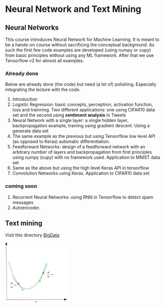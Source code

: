 
# Neural Network and Text Mining

## Neural Networks

This course introduces Neural Network for Machine Learning. It is meant to be a hands-on
course without sacrificing the conceptual background. As such the first few code examples are developed (using numpy or cupy) from basic principles without using any ML framework. After that we use Tensorflow v2 for almost all examples.

### Already done

Below are already done (the code) but need (a lot of) polishing. Especially integrating the lecture with the code.
1. Introduction
1. Logistic Regression: basic concepts, perceptron, activation function, loss and trainning. Two different applications: one using CIFAR10 data set  and the second using  **sentiment analysis** in Tweets
1. Neural Network with a single layer: a single hidden layer, backpropagation example, training using gradient descent. Using a generate data set
1. The same example as the previous but using Tensorflow low level API (as opposed to Keras) automatic differentiation.
1. Feedforward Networks: design of a feedforward network with an arbitrary number of layers and backpropagation from first principles using numpy (cupy) with no framework used. Application to MNIST data set
1. Same as the above but using the high level Keras API in tensorflow
1. Convolution Networks using Keras. Application to CIFAR10 data set

### coming soon

1. Recurrent Neural Networks: using RNN in Tensorflow to detect spam messages  
1. Autoencoder.


## Text mining

Visit this directory [BigData](BigData)

<img src="https://github.com/hikmatfarhat-ndu/CSC645/blob/master/figures/gradient-descent.png" width=200 />

